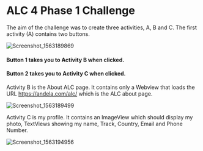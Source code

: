 # ALC 4 Phase 1 Challenge

The aim of the challenge was to create three activities, A, B and C.
The first activity (A) contains two buttons.

![Screenshot_1563189869](https://user-images.githubusercontent.com/17588391/61216495-2ac23300-a716-11e9-953d-9a4dab8b7e1e.png)


#### Button 1 takes you to Activity B when clicked.
#### Button 2 takes you to Activity C when clicked.

Activity B is the About ALC page.
It contains only a Webview that loads the URL https://andela.com/alc/ which is the ALC about page.

![Screenshot_1563189499](https://user-images.githubusercontent.com/17588391/61216538-3dd50300-a716-11e9-97c2-d402f3415bbb.png)

Activity C is my profile.
It contains an ImageView which should display my photo, TextViews showing my name, Track, Country, Email and Phone Number.

![Screenshot_1563194956](https://user-images.githubusercontent.com/17588391/61217503-7fff4400-a718-11e9-96fa-7050f3873f0a.png)
